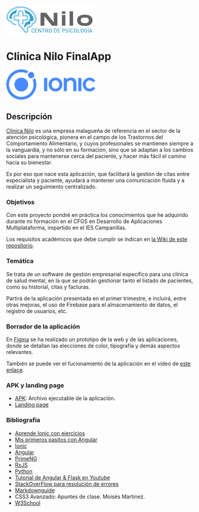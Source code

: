 <img width="240px" src="./README/logo.png">

# Clinica Nilo FinalApp
<img width="240px" src="./README/ionic.png">

## Descripción
[Clínica Nilo](https://www.centrodepsicologianilo.com/) es una empresa malagueña de referencia en el sector de la atención psicológica, pionera en el campo de los Trastornos del Comportamiento Alimentario, y cuyos profesionales se mantienen siempre a la vanguardia, y no sólo en su formación, sino que se adaptan a los cambios sociales para mantenerse cerca del paciente, y hacer más fácil el camino hacia su bienestar.

Es por eso que nace esta aplicación, que facilitará la gestión de citas entre especialista y paciente, ayudará a mantener una comunicación fluida y a realizar un seguimiento centralizado.

### Objetivos
Con este proyecto pondré en práctica los conocimientos que he adquirido durante mi formación en el CFGS en Desarrollo de Aplicaciones Multiplataforma, impartido en el IES Campanillas.

Los requisitos académicos que debe cumplir se indican en [la Wiki de este repositorio](https://github.com/IESCampanillas/proyectos-dam-2022/wiki).

### Temática
Se trata de un software de gestión empresarial específico para una clínica de salud mental, en la que se podrán gestionar tanto el listado de pacientes, como su historial, citas y facturas.

Partirá de la aplicación presentada en el primer trimestre, e incluirá, entre otras mejoras, el uso de Firebase para el almacenamiento de datos, el registro de usuarios, etc.

### Borrador de la aplicación

En [Figma](https://www.figma.com/file/KQ4nXWUY3vEfeJzxKcJPRY/ClinicaNilo?node-id=0%3A286) se ha realizado un prototipo de la web y de las aplicaciones, donde se detallan las elecciones de color, tipografía y demás aspectos relevantes. 

También se puede ver el fucionamiento de la aplicación en el vídeo de [este enlace](https://youtu.be/Bck4VJVpJxA).

### APK y landing page

- [APK](https://github.com/mcruzlp/ClinicaNiloFinalApp/blob/wFirebase/README/app-debug.apk): Archivo ejecutable de la aplicación.
- [Landing page](https://mcruzlp.github.io/ClinicaNiloFinalApp/)

### Bibliografía
- [Aprende Ionic con ejercicios](https://leanpub.com/aprendeionic/)
- [Mis primeros pasitos con Angular](https://leanpub.com/mis-primeros-pasitos-con-angular)
- [Ionic](https://ionicframework.com/docs/components)
- [Angular](https://angular.io/)
- [PrimeNG](https://www.primefaces.org/primeng/setup)
- [RxJS](https://rxjs.dev/)
- [Python](https://www.python.org/doc/)
- [Tutorial de Angular & Flask en Youtube](https://www.youtube.com/watch?v=dXiA5woCqnQ)
- [StackOverFlow para resolución de errores](https://stackoverflow.com/)
- [Markdownguide](https://www.markdownguide.org/)
- CSS3 Avanzado: Apuntes de clase. Moisés Martínez.
- [W3School](https://www.w3schools.com/)

